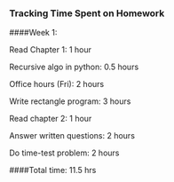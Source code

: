 ### Tracking Time Spent on Homework


####Week 1:

  Read Chapter 1: 1 hour
  
  Recursive algo in python: 0.5 hours
  
  Office hours (Fri): 2 hours
  
  Write rectangle program: 3 hours
  
  Read chapter 2: 1 hour
  
  Answer written questions: 2 hours
  
  Do time-test problem: 2 hours
  
####Total time: 11.5 hrs

